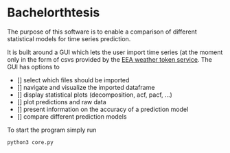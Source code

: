 # Bachelorthtesis

The purpose of this software is to enable a comparison of different statistical models for time series prediction.

It is built around a GUI which lets the user import time series (at the moment only in the form of csvs provided by the [EEA weather token service]( http://discomap.eea.europa.eu/map/fme/AirQualityExport.htm).
The GUI has options to
- [] select which files should be imported
- [] navigate and visualize the imported dataframe
- [] display statistical plots (decomposition, acf, pacf, ...)
- [] plot predictions and raw data
- [] present information on the accuracy of a prediction model
- [] compare different prediction models

To start the program simply run 
```
python3 core.py
```
